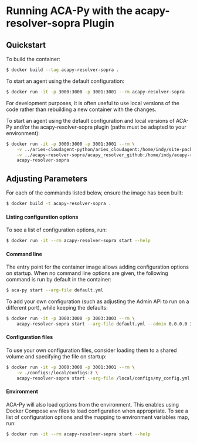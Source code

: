 Running ACA-Py with the acapy-resolver-sopra Plugin
======================================

## Quickstart

To build the container:

```sh
$ docker build --tag acapy-resolver-sopra .
```

To start an agent using the default configuration:

```sh
$ docker run -it -p 3000:3000 -p 3001:3001 --rm acapy-resolver-sopra
```

For development purposes, it is often useful to use local versions of the code
rather than rebuilding a new container with the changes.

To start an agent using the default configuration and local versions of ACA-Py
and/or the acapy-resolver-sopra plugin (paths must be adapted to your environment):

```sh
$ docker run -it -p 3000:3000 -p 3001:3001 --rm \
	-v ../aries-cloudagent-python/aries_cloudagent:/home/indy/site-packages/aries_cloudagent:z \
	-v ../acapy-resolver-sopra/acapy_resolver_github:/home/indy/acapy-resolver-sopra/acapy_resolver_github:z \
	acapy-resolver-sopra
```

## Adjusting Parameters

For each of the commands listed below, ensure the image has been built:

```sh
$ docker build -t acapy-resolver-sopra .
```

#### Listing configuration options

To see a list of configuration options, run:

```sh
$ docker run -it --rm acapy-resolver-sopra start --help
```

#### Command line

The entry point for the container image allows adding configuration options on
startup. When no command line options are given, the following command is run
by default in the container:

```sh
$ aca-py start --arg-file default.yml
```

To add your own configuration (such as adjusting the Admin API to run on a
different port), while keeping the defaults:

```sh
$ docker run -it -p 3000:3000 -p 3003:3003 --rm \
    acapy-resolver-sopra start --arg-file default.yml --admin 0.0.0.0 3003
```

#### Configuration files

To use your own configuration files, consider loading them to a shared volume
and specifying the file on startup:

```sh
$ docker run -it -p 3000:3000 -p 3001:3001 --rm \
    -v ./configs:/local/configs:z \
    acapy-resolver-sopra start --arg-file /local/configs/my_config.yml
```

#### Environment

ACA-Py will also load options from the environment. This enables using Docker
Compose `env` files to load configuration when appropriate. To see a list of
configuration options and the mapping to environment variables map, run:

```sh
$ docker run -it --rm acapy-resolver-sopra start --help
```
